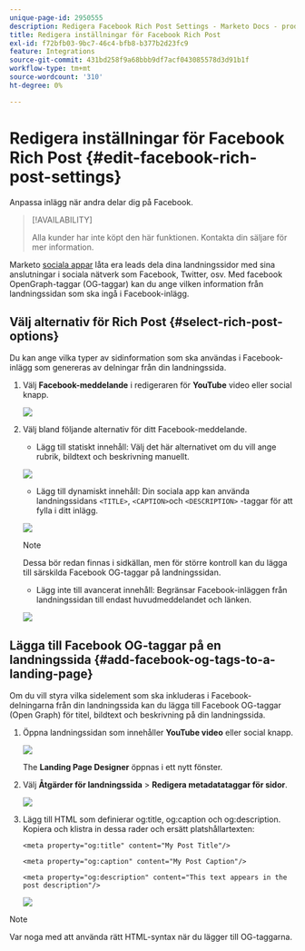 ```yaml
---
unique-page-id: 2950555
description: Redigera Facebook Rich Post Settings - Marketo Docs - produktdokumentation
title: Redigera inställningar för Facebook Rich Post
exl-id: f72bfb03-9bc7-46c4-bfb8-b377b2d23fc9
feature: Integrations
source-git-commit: 431bd258f9a68bbb9df7acf043085578d3d91b1f
workflow-type: tm+mt
source-wordcount: '310'
ht-degree: 0%

---
```


# Redigera inställningar för Facebook Rich Post {#edit-facebook-rich-post-settings}

Anpassa inlägg när andra delar dig på Facebook.

>[!AVAILABILITY]
>
>Alla kunder har inte köpt den här funktionen. Kontakta din säljare för mer information.

Marketo [sociala appar](/help/marketo/product-docs/demand-generation/social/social-functions/add-a-social-button-on-a-landing-page.md) låta era leads dela dina landningssidor med sina anslutningar i sociala nätverk som Facebook, Twitter, osv. Med facebook OpenGraph-taggar (OG-taggar) kan du ange vilken information från landningssidan som ska ingå i Facebook-inlägg.

## Välj alternativ för Rich Post {#select-rich-post-options}

Du kan ange vilka typer av sidinformation som ska användas i Facebook-inlägg som genereras av delningar från din landningssida.

1. Välj **Facebook-meddelande** i redigeraren för **YouTube** video eller social knapp.

   ![](assets/image2014-9-22-16-3a47-3a21.png)

1. Välj bland följande alternativ för ditt Facebook-meddelande.

   * Lägg till statiskt innehåll: Välj det här alternativet om du vill ange rubrik, bildtext och beskrivning manuellt.

   ![](assets/image2014-9-22-16-3a48-3a0.png)

   * Lägg till dynamiskt innehåll: Din sociala app kan använda landningssidans `<TITLE>`, `<CAPTION>`och `<DESCRIPTION>` -taggar för att fylla i ditt inlägg.

   ![](assets/image2014-9-22-16-3a48-3a9.png)

   >[!NOTE]
   >
   >Dessa bör redan finnas i sidkällan, men för större kontroll kan du lägga till särskilda Facebook OG-taggar på landningssidan.

   * Lägg inte till avancerat innehåll: Begränsar Facebook-inläggen från landningssidan till endast huvudmeddelandet och länken.

   ![](assets/image2014-9-22-16-3a48-3a18.png)

## Lägga till Facebook OG-taggar på en landningssida {#add-facebook-og-tags-to-a-landing-page}

Om du vill styra vilka sidelement som ska inkluderas i Facebook-delningarna från din landningssida kan du lägga till Facebook OG-taggar (Open Graph) för titel, bildtext och beskrivning på din landningssida.

1. Öppna landningssidan som innehåller **YouTube video** eller social knapp.

   ![](assets/image2014-9-22-16-3a51-3a28.png)

   The **Landing Page Designer** öppnas i ett nytt fönster.

1. Välj **Åtgärder för landningssida** > **Redigera metadatataggar för sidor**.

   ![](assets/image2014-9-22-16-3a51-3a36.png)

1. Lägg till HTML som definierar og:title, og:caption och og:description. Kopiera och klistra in dessa rader och ersätt platshållartexten:

   `<meta property="og:title" content="My Post Title"/>`

   `<meta property="og:caption" content="My Post Caption"/>`

   `<meta property="og:description" content="This text appears in the post description"/>`

   ![](assets/image2014-9-22-16-3a52-3a8.png)

>[!NOTE]
>
>Var noga med att använda rätt HTML-syntax när du lägger till OG-taggarna.
